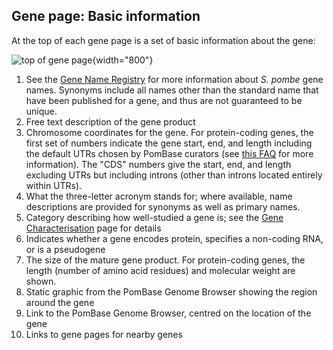 ## Gene page: Basic information

At the top of each gene page is a set of basic information about the
gene:

![top of gene page](assets/basic_info_gene_page.png  "Gene page basic information"){width="800"}

1.  See the [Gene Name Registry](/submit-data/gene-name-registry) for
    more information about *S. pombe* gene names. Synonyms include all
    names other than the standard name that have been published for a
    gene, and thus are not guaranteed to be unique.
2.  Free text description of the gene product
3.  Chromosome coordinates for the gene. For protein-coding genes, the
    first set of numbers indicate the gene start, end, and length
    including the default UTRs chosen by PomBase curators 
    (see [this FAQ](/faq/how-do-you-determine-genes-full-length-transcript-utr-coordinates-transcription-start-and-end-s)
    for more information). The "CDS" numbers give the start, end, and
    length excluding UTRs but including introns (other than introns
    located entirely within UTRs).
4.  What the three-letter acronym stands for; where available, name
    descriptions are provided for synonyms as well as primary names.
5.  Category describing how well-studied a gene is; see the 
    [Gene Characterisation](/status/gene-characterisation) page for details
6.  Indicates whether a gene encodes protein, specifies a non-coding
    RNA, or is a pseudogene
7.  The size of the mature gene product. For protein-coding genes, the
    length (number of amino acid residues) and molecular weight are
    shown.
8.  Static graphic from the PomBase Genome Browser showing the region
    around the gene
9.  Link to the PomBase Genome Browser, centred on the location of the
    gene
10. Links to gene pages for nearby genes
